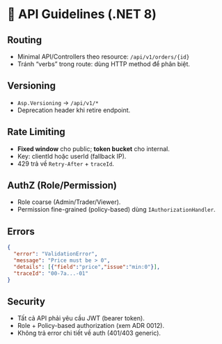 # 📏 API Guidelines (.NET 8)

## Routing
- Minimal API/Controllers theo resource: `/api/v1/orders/{id}`
- Tránh “verbs” trong route: dùng HTTP method để phân biệt.

## Versioning
- `Asp.Versioning` → `/api/v1/*`
- Deprecation header khi retire endpoint.

## Rate Limiting
- **Fixed window** cho public; **token bucket** cho internal.
- Key: clientId hoặc userId (fallback IP).
- 429 trả về `Retry-After` + `traceId`.

## AuthZ (Role/Permission)
- Role coarse (Admin/Trader/Viewer).
- Permission fine-grained (policy-based) dùng `IAuthorizationHandler`.

## Errors
```json
{
  "error": "ValidationError",
  "message": "Price must be > 0",
  "details": [{"field":"price","issue":"min:0"}],
  "traceId": "00-7a...-01"
}
```
## Security
- Tất cả API phải yêu cầu JWT (bearer token).
- Role + Policy-based authorization (xem ADR 0012).
- Không trả error chi tiết về auth (401/403 generic).